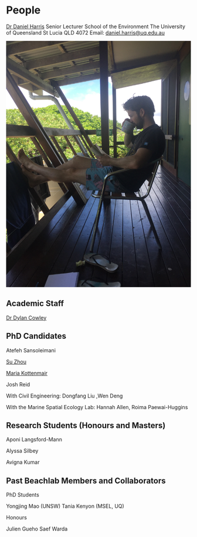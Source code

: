 # People

[Dr Daniel Harris](https://researchers.uq.edu.au/researcher/16758)
Senior Lecturer
School of the Environment
The University of Queensland
St Lucia QLD 4072
Email: daniel.harris@uq.edu.au

![Screenshot of a comment on a GitHub issue showing an image, added in the Markdown, of an Octocat smiling and raising a tentacle.](asset/IMG_0823.JPG)


## Academic Staff

[Dr Dylan Cowley](https://environment.uq.edu.au/profile/13253/dylan-cowley)

## PhD Candidates

Atefeh Sansoleimani

[Su Zhou](https://environment.uq.edu.au/profile/26782/su-zhou) 

[Maria Kottenmair](https://environment.uq.edu.au/profile/28356/maria-kottermair)

Josh Reid

With Civil Engineering: Dongfang Liu ,Wen Deng

With the Marine Spatial Ecology Lab: Hannah Allen, Roima Paewai-Huggins

## Research Students (Honours and Masters)

Aponi Langsford-Mann

Alyssa Silbey

Avigna Kumar

## Past Beachlab Members and Collaborators

PhD Students

Yongjing Mao (UNSW)
Tania Kenyon (MSEL, UQ)

Honours

Julien Gueho
Saef Warda
